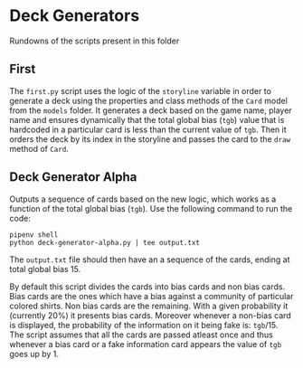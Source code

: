 # Deck Generators

Rundowns of the scripts present in this folder

## First

The `first.py` script uses the logic of the `storyline` variable in order to generate a deck using the properties and class methods of the `Card` model from the `models` folder. It generates a deck based on the game name, player name and ensures dynamically that the total global bias (`tgb`) value that is hardcoded in a particular card is less than the current value of `tgb`. Then it orders the deck by its index in the storyline and passes the card to the `draw` method of `Card`. 

## Deck Generator Alpha

Outputs a sequence of cards based on the new logic, which works as a function of the total global bias (`tgb`). Use the following command to run the code: 

```
pipenv shell
python deck-generator-alpha.py | tee output.txt
```

The `output.txt` file should then have an a sequence of the cards, ending at total global bias 15. 

By default this script divides the cards into bias cards and non bias cards. Bias cards are the ones which have a bias against a community of particular colored shirts. Non bias cards are the remaining. With a given probability it (currently 20%) it presents bias cards. Moreover whenever a non-bias card is displayed, the probability of the information on it being fake is: `tgb`/15. The script assumes that all the cards are passed atleast once and thus whenever a bias card or a fake information card appears the value of `tgb` goes up by 1. 